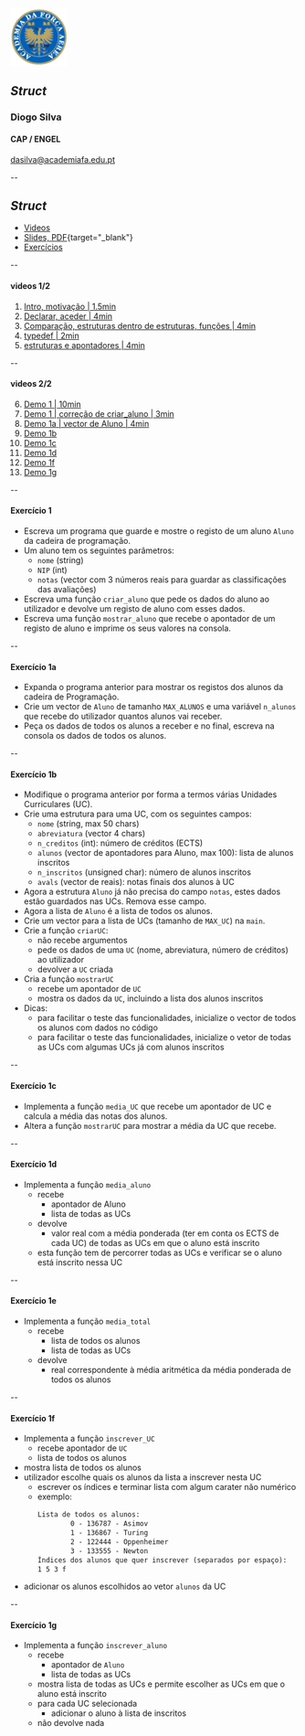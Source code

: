 <img src="img/afa.png" height="100">


## _Struct_

### Diogo Silva
####  CAP / ENGEL
dasilva@academiafa.edu.pt

<!-- .slide: data-background="Cornsilk" id="struct" -->


--

## _Struct_


- [Videos](#/struct_videos)
- [Slides, PDF](../pdf/10_struct.pdf){target="_blank"}
- [Exercícios](#exercício-1)


--

<!-- .slide: id="struct_videos"-->

#### videos 1/2

1. [Intro, motivação | 1.5min](https://www.loom.com/share/bea2cbd37ce74a7b9d5c7a881169985a)
2. [Declarar, aceder | 4min](https://www.loom.com/share/b7f6b136b06945deabb4a46d5f96a1f2)
3. [Comparação, estruturas dentro de estruturas, funções | 4min](https://www.loom.com/share/2ce3c39cdd18400e9a21221f73ecc6bc)
4. [typedef | 2min](https://www.loom.com/share/9867f03b2f3d4a18a9b2fbeaa4cf08f7)
5. [estruturas e apontadores | 4min](https://www.loom.com/share/3d28ce3e73e748bf89c3daad774940b5)

--

#### videos 2/2

6. [Demo 1 | 10min](https://www.loom.com/share/80c0eace852b42c897bb420b4bd8dcfd)
7. [Demo 1 | correção de criar_aluno | 3min](https://www.loom.com/share/f6c2db7eb645495dbd207f37fdb7366d)
8. [Demo 1a | vector de Aluno | 4min](https://www.loom.com/share/e9dc20b505b04c1891e4efd0cea2e548)
9. [Demo 1b](https://www.loom.com/share/f067103801864b5cb8bc2bcbaa7f4eea)
10. [Demo 1c](https://www.loom.com/share/6440a24081944296bc94c7e0e768a98b)
11. [Demo 1d](https://www.loom.com/share/6440a24081944296bc94c7e0e768a98b)
12. [Demo 1f](https://www.loom.com/share/93b3b54c1b694e91b50bd27513855725)
13. [Demo 1g](https://www.loom.com/share/ab6294191a52423ca921aacd6c550be6)


--

#### Exercício 1

- Escreva um programa que guarde e mostre o registo de um aluno ``Aluno`` da cadeira de programação.
- Um aluno tem os seguintes parâmetros:
  - `nome` (string)
  - `NIP` (int)
  - `notas` (vector com 3 números reais para guardar as classificações das avaliações)
- Escreva uma função ``criar_aluno`` que pede os dados do aluno ao utilizador e devolve um registo de aluno com esses dados.
- Escreva uma função ``mostrar_aluno`` que recebe o apontador de um registo de aluno e imprime os seus valores na consola.

--

#### Exercício 1a

- Expanda o programa anterior para mostrar os registos dos alunos da cadeira de Programação.
- Crie um vector de ``Aluno`` de tamanho ``MAX_ALUNOS`` e uma variável ``n_alunos`` que recebe do utilizador quantos alunos vai receber.
- Peça os dados de todos os alunos a receber e no final, escreva na consola os dados de todos os alunos.

--

#### Exercício 1b

- Modifique o programa anterior por forma a termos várias Unidades Curriculares (UC). 
- Crie uma estrutura para uma UC, com os seguintes campos:
   - ``nome`` (string, max 50 chars)
   - ``abreviatura`` (vector 4 chars)
   - ``n_creditos`` (int): número de créditos (ECTS)
   - ``alunos`` (vector de apontadores para Aluno, max 100): lista de alunos inscritos 
   - ``n_inscritos`` (unsigned char): número de alunos inscritos
   - ``avals`` (vector de reais): notas finais dos alunos à UC
- Agora a estrutura ``Aluno`` já não precisa do campo `notas`, estes dados estão guardados nas UCs. Remova esse campo.
- Agora a lista de ``Aluno`` é a lista de todos os alunos.
- Crie um vector para a lista de UCs (tamanho de ``MAX_UC``) na ``main``.
- Crie a função ``criarUC``:
  - não recebe argumentos
  - pede os dados de uma ``UC`` (nome, abreviatura, número de créditos) ao utilizador
  - devolver a ``UC`` criada
- Cria a função ``mostrarUC``
  - recebe um apontador de ``UC``
  - mostra os dados da ``UC``, incluindo a lista dos alunos inscritos
- Dicas:
  - para facilitar o teste das funcionalidades, inicialize o vector de todos os alunos com dados no código
  - para facilitar o teste das funcionalidades, inicialize o vetor de todas as UCs com algumas UCs já com alunos inscritos

--

#### Exercício 1c

- Implementa a função ``media_UC`` que recebe um apontador de UC e calcula a média das notas dos alunos.
- Altera a função ``mostrarUC`` para mostrar a média da UC que recebe.

--


#### Exercício 1d

- Implementa a função ``media_aluno``
  - recebe
    - apontador de Aluno
    - lista de todas as UCs
  - devolve
    - valor real com a média ponderada (ter em conta os ECTS de cada UC) de todas as UCs em que o aluno está inscrito
  - esta função tem de percorrer todas as UCs e verificar se o aluno está inscrito nessa UC

--


#### Exercício 1e

- Implementa a função ``media_total``
  - recebe
    - lista de todos os alunos
    - lista de todas as UCs
  - devolve
    - real correspondente à média aritmética da média ponderada de todos os alunos

--

#### Exercício 1f

- Implementa a função ``inscrever_UC``
  - recebe apontador de ``UC``
  - lista de todos os alunos
- mostra lista de todos os alunos
- utilizador escolhe quais os alunos da lista a inscrever nesta UC
  - escrever os índices e terminar lista com algum carater não numérico
  - exemplo:
    ```text
    Lista de todos os alunos:
            0 - 136787 - Asimov
            1 - 136867 - Turing
            2 - 122444 - Oppenheimer
            3 - 133555 - Newton
    Índices dos alunos que quer inscrever (separados por espaço):
    1 5 3 f
    ```
- adicionar os alunos escolhidos ao vetor ``alunos`` da UC

--

#### Exercício 1g

- Implementa a função ``inscrever_aluno``
  - recebe
    - apontador de ``Aluno``
    - lista de todas as UCs
  - mostra lista de todas as UCs e permite escolher as UCs em que o aluno está inscrito
  - para cada UC selecionada
    - adicionar o aluno à lista de inscritos
  - não devolve nada

